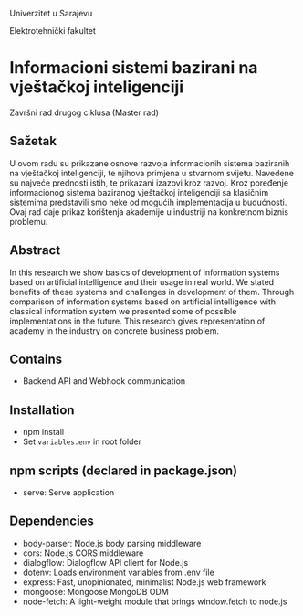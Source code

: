 Univerzitet u Sarajevu

Elektrotehnički fakultet 

# Informacioni sistemi bazirani na vještačkoj inteligenciji
Završni rad drugog ciklusa (Master rad)

## Sažetak 

U ovom radu su prikazane osnove razvoja informacionih sistema baziranih na vještačkoj inteligenciji, te njihova primjena u stvarnom svijetu. Navedene su najveće prednosti istih, te prikazani izazovi kroz razvoj. Kroz poređenje informacionog sistema baziranog vještačkoj
inteligenciji sa klasičnim sistemima predstavili smo neke od mogućih implementacija u budućnosti. Ovaj rad daje prikaz korištenja akademije u industriji na konkretnom biznis problemu.

## Abstract

In this research we show basics of development of information systems based on artificial intelligence and their usage in real world. We stated benefits of these systems and challenges in development of them. Through comparison of information systems based on artificial intelligence with classical information system we presented some of possible implementations in the future. This research gives representation of academy in the industry on concrete business problem.

## Contains
* Backend API and Webhook communication

## Installation
* npm install
* Set `variables.env` in root folder 

## npm scripts (declared in package.json)	
* serve: Serve application

## Dependencies
* body-parser: Node.js body parsing middleware
* cors: Node.js CORS middleware
* dialogflow: Dialogflow API client for Node.js
* dotenv: Loads environment variables from .env file
* express: Fast, unopinionated, minimalist Node.js web framework 
* mongoose: Mongoose MongoDB ODM
* node-fetch: A light-weight module that brings window.fetch to node.js
